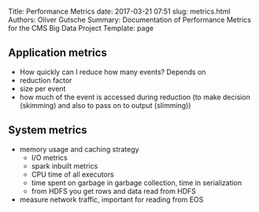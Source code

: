 Title: Performance Metrics
date: 2017-03-21 07:51
slug: metrics.html
Authors: Oliver Gutsche
Summary: Documentation of Performance Metrics for the CMS Big Data Project
Template: page

## Application metrics

* How quickly can I reduce how many events? Depends on
 * reduction factor
 * size per event
 * how much of the event is accessed during reduction (to make decision (skimming) and also to pass on to output (slimming))

## System metrics

* memory usage and caching strategy
    * I/O metrics
    * spark inbuilt metrics
    * CPU time of all executors
    * time spent on garbage in garbage collection, time in serialization
    * from HDFS you get rows and data read from HDFS
* measure network traffic, important for reading from EOS
